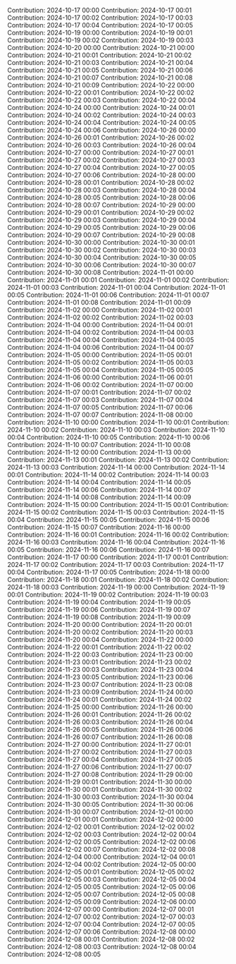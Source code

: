 Contribution: 2024-10-17 00:00
Contribution: 2024-10-17 00:01
Contribution: 2024-10-17 00:02
Contribution: 2024-10-17 00:03
Contribution: 2024-10-17 00:04
Contribution: 2024-10-17 00:05
Contribution: 2024-10-19 00:00
Contribution: 2024-10-19 00:01
Contribution: 2024-10-19 00:02
Contribution: 2024-10-19 00:03
Contribution: 2024-10-20 00:00
Contribution: 2024-10-21 00:00
Contribution: 2024-10-21 00:01
Contribution: 2024-10-21 00:02
Contribution: 2024-10-21 00:03
Contribution: 2024-10-21 00:04
Contribution: 2024-10-21 00:05
Contribution: 2024-10-21 00:06
Contribution: 2024-10-21 00:07
Contribution: 2024-10-21 00:08
Contribution: 2024-10-21 00:09
Contribution: 2024-10-22 00:00
Contribution: 2024-10-22 00:01
Contribution: 2024-10-22 00:02
Contribution: 2024-10-22 00:03
Contribution: 2024-10-22 00:04
Contribution: 2024-10-24 00:00
Contribution: 2024-10-24 00:01
Contribution: 2024-10-24 00:02
Contribution: 2024-10-24 00:03
Contribution: 2024-10-24 00:04
Contribution: 2024-10-24 00:05
Contribution: 2024-10-24 00:06
Contribution: 2024-10-26 00:00
Contribution: 2024-10-26 00:01
Contribution: 2024-10-26 00:02
Contribution: 2024-10-26 00:03
Contribution: 2024-10-26 00:04
Contribution: 2024-10-27 00:00
Contribution: 2024-10-27 00:01
Contribution: 2024-10-27 00:02
Contribution: 2024-10-27 00:03
Contribution: 2024-10-27 00:04
Contribution: 2024-10-27 00:05
Contribution: 2024-10-27 00:06
Contribution: 2024-10-28 00:00
Contribution: 2024-10-28 00:01
Contribution: 2024-10-28 00:02
Contribution: 2024-10-28 00:03
Contribution: 2024-10-28 00:04
Contribution: 2024-10-28 00:05
Contribution: 2024-10-28 00:06
Contribution: 2024-10-28 00:07
Contribution: 2024-10-29 00:00
Contribution: 2024-10-29 00:01
Contribution: 2024-10-29 00:02
Contribution: 2024-10-29 00:03
Contribution: 2024-10-29 00:04
Contribution: 2024-10-29 00:05
Contribution: 2024-10-29 00:06
Contribution: 2024-10-29 00:07
Contribution: 2024-10-29 00:08
Contribution: 2024-10-30 00:00
Contribution: 2024-10-30 00:01
Contribution: 2024-10-30 00:02
Contribution: 2024-10-30 00:03
Contribution: 2024-10-30 00:04
Contribution: 2024-10-30 00:05
Contribution: 2024-10-30 00:06
Contribution: 2024-10-30 00:07
Contribution: 2024-10-30 00:08
Contribution: 2024-11-01 00:00
Contribution: 2024-11-01 00:01
Contribution: 2024-11-01 00:02
Contribution: 2024-11-01 00:03
Contribution: 2024-11-01 00:04
Contribution: 2024-11-01 00:05
Contribution: 2024-11-01 00:06
Contribution: 2024-11-01 00:07
Contribution: 2024-11-01 00:08
Contribution: 2024-11-01 00:09
Contribution: 2024-11-02 00:00
Contribution: 2024-11-02 00:01
Contribution: 2024-11-02 00:02
Contribution: 2024-11-02 00:03
Contribution: 2024-11-04 00:00
Contribution: 2024-11-04 00:01
Contribution: 2024-11-04 00:02
Contribution: 2024-11-04 00:03
Contribution: 2024-11-04 00:04
Contribution: 2024-11-04 00:05
Contribution: 2024-11-04 00:06
Contribution: 2024-11-04 00:07
Contribution: 2024-11-05 00:00
Contribution: 2024-11-05 00:01
Contribution: 2024-11-05 00:02
Contribution: 2024-11-05 00:03
Contribution: 2024-11-05 00:04
Contribution: 2024-11-05 00:05
Contribution: 2024-11-06 00:00
Contribution: 2024-11-06 00:01
Contribution: 2024-11-06 00:02
Contribution: 2024-11-07 00:00
Contribution: 2024-11-07 00:01
Contribution: 2024-11-07 00:02
Contribution: 2024-11-07 00:03
Contribution: 2024-11-07 00:04
Contribution: 2024-11-07 00:05
Contribution: 2024-11-07 00:06
Contribution: 2024-11-07 00:07
Contribution: 2024-11-08 00:00
Contribution: 2024-11-10 00:00
Contribution: 2024-11-10 00:01
Contribution: 2024-11-10 00:02
Contribution: 2024-11-10 00:03
Contribution: 2024-11-10 00:04
Contribution: 2024-11-10 00:05
Contribution: 2024-11-10 00:06
Contribution: 2024-11-10 00:07
Contribution: 2024-11-10 00:08
Contribution: 2024-11-12 00:00
Contribution: 2024-11-13 00:00
Contribution: 2024-11-13 00:01
Contribution: 2024-11-13 00:02
Contribution: 2024-11-13 00:03
Contribution: 2024-11-14 00:00
Contribution: 2024-11-14 00:01
Contribution: 2024-11-14 00:02
Contribution: 2024-11-14 00:03
Contribution: 2024-11-14 00:04
Contribution: 2024-11-14 00:05
Contribution: 2024-11-14 00:06
Contribution: 2024-11-14 00:07
Contribution: 2024-11-14 00:08
Contribution: 2024-11-14 00:09
Contribution: 2024-11-15 00:00
Contribution: 2024-11-15 00:01
Contribution: 2024-11-15 00:02
Contribution: 2024-11-15 00:03
Contribution: 2024-11-15 00:04
Contribution: 2024-11-15 00:05
Contribution: 2024-11-15 00:06
Contribution: 2024-11-15 00:07
Contribution: 2024-11-16 00:00
Contribution: 2024-11-16 00:01
Contribution: 2024-11-16 00:02
Contribution: 2024-11-16 00:03
Contribution: 2024-11-16 00:04
Contribution: 2024-11-16 00:05
Contribution: 2024-11-16 00:06
Contribution: 2024-11-16 00:07
Contribution: 2024-11-17 00:00
Contribution: 2024-11-17 00:01
Contribution: 2024-11-17 00:02
Contribution: 2024-11-17 00:03
Contribution: 2024-11-17 00:04
Contribution: 2024-11-17 00:05
Contribution: 2024-11-18 00:00
Contribution: 2024-11-18 00:01
Contribution: 2024-11-18 00:02
Contribution: 2024-11-18 00:03
Contribution: 2024-11-19 00:00
Contribution: 2024-11-19 00:01
Contribution: 2024-11-19 00:02
Contribution: 2024-11-19 00:03
Contribution: 2024-11-19 00:04
Contribution: 2024-11-19 00:05
Contribution: 2024-11-19 00:06
Contribution: 2024-11-19 00:07
Contribution: 2024-11-19 00:08
Contribution: 2024-11-19 00:09
Contribution: 2024-11-20 00:00
Contribution: 2024-11-20 00:01
Contribution: 2024-11-20 00:02
Contribution: 2024-11-20 00:03
Contribution: 2024-11-20 00:04
Contribution: 2024-11-22 00:00
Contribution: 2024-11-22 00:01
Contribution: 2024-11-22 00:02
Contribution: 2024-11-22 00:03
Contribution: 2024-11-23 00:00
Contribution: 2024-11-23 00:01
Contribution: 2024-11-23 00:02
Contribution: 2024-11-23 00:03
Contribution: 2024-11-23 00:04
Contribution: 2024-11-23 00:05
Contribution: 2024-11-23 00:06
Contribution: 2024-11-23 00:07
Contribution: 2024-11-23 00:08
Contribution: 2024-11-23 00:09
Contribution: 2024-11-24 00:00
Contribution: 2024-11-24 00:01
Contribution: 2024-11-24 00:02
Contribution: 2024-11-25 00:00
Contribution: 2024-11-26 00:00
Contribution: 2024-11-26 00:01
Contribution: 2024-11-26 00:02
Contribution: 2024-11-26 00:03
Contribution: 2024-11-26 00:04
Contribution: 2024-11-26 00:05
Contribution: 2024-11-26 00:06
Contribution: 2024-11-26 00:07
Contribution: 2024-11-26 00:08
Contribution: 2024-11-27 00:00
Contribution: 2024-11-27 00:01
Contribution: 2024-11-27 00:02
Contribution: 2024-11-27 00:03
Contribution: 2024-11-27 00:04
Contribution: 2024-11-27 00:05
Contribution: 2024-11-27 00:06
Contribution: 2024-11-27 00:07
Contribution: 2024-11-27 00:08
Contribution: 2024-11-29 00:00
Contribution: 2024-11-29 00:01
Contribution: 2024-11-30 00:00
Contribution: 2024-11-30 00:01
Contribution: 2024-11-30 00:02
Contribution: 2024-11-30 00:03
Contribution: 2024-11-30 00:04
Contribution: 2024-11-30 00:05
Contribution: 2024-11-30 00:06
Contribution: 2024-11-30 00:07
Contribution: 2024-12-01 00:00
Contribution: 2024-12-01 00:01
Contribution: 2024-12-02 00:00
Contribution: 2024-12-02 00:01
Contribution: 2024-12-02 00:02
Contribution: 2024-12-02 00:03
Contribution: 2024-12-02 00:04
Contribution: 2024-12-02 00:05
Contribution: 2024-12-02 00:06
Contribution: 2024-12-02 00:07
Contribution: 2024-12-02 00:08
Contribution: 2024-12-04 00:00
Contribution: 2024-12-04 00:01
Contribution: 2024-12-04 00:02
Contribution: 2024-12-05 00:00
Contribution: 2024-12-05 00:01
Contribution: 2024-12-05 00:02
Contribution: 2024-12-05 00:03
Contribution: 2024-12-05 00:04
Contribution: 2024-12-05 00:05
Contribution: 2024-12-05 00:06
Contribution: 2024-12-05 00:07
Contribution: 2024-12-05 00:08
Contribution: 2024-12-05 00:09
Contribution: 2024-12-06 00:00
Contribution: 2024-12-07 00:00
Contribution: 2024-12-07 00:01
Contribution: 2024-12-07 00:02
Contribution: 2024-12-07 00:03
Contribution: 2024-12-07 00:04
Contribution: 2024-12-07 00:05
Contribution: 2024-12-07 00:06
Contribution: 2024-12-08 00:00
Contribution: 2024-12-08 00:01
Contribution: 2024-12-08 00:02
Contribution: 2024-12-08 00:03
Contribution: 2024-12-08 00:04
Contribution: 2024-12-08 00:05
